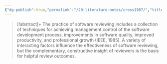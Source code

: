 ```yaml
---
{"dg-publish":true,"permalink":"/20-literature-notes/cross1987/","title":"Peer group software reviews in university education for software engineering (abstract only)","tags":["computer-science","peer-assessment"],"noteIcon":"1","created":"Aug 30, 2024 17:34","updated":"Sep 12, 2024 23:24"}
---
```



> [!abstract]+
> The practice of software reviewing includes a collection of techniques for achieving management control of the software development process, improvements in software quality, improved productivity, and professional growth (IEEE, 1985). A variety of interacting factors influence the effectiveness of software reviewing, but the complementary, constructive insight of reviewers is the basis for helpful review outcomes.
